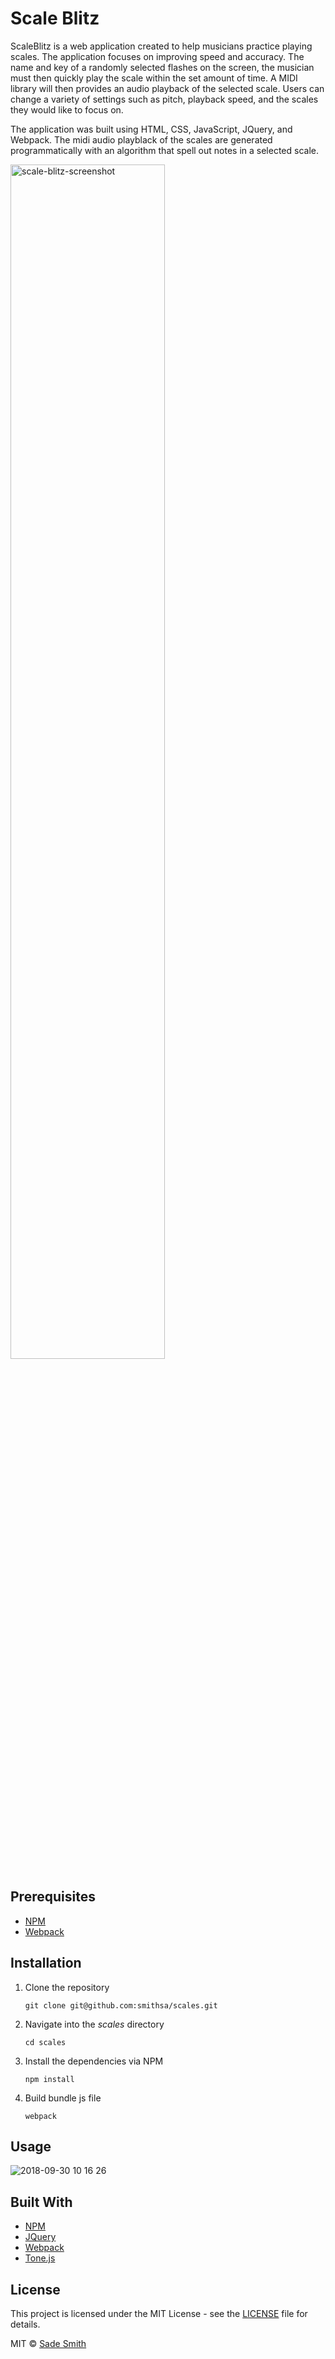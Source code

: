 # Scale Blitz

ScaleBlitz is a web application created to help musicians practice playing scales. The application focuses on improving speed and accuracy. The name and key of a randomly selected flashes on the screen, the musician must then quickly play the scale within the set amount of time. A MIDI library will then provides an audio playback of the selected scale. Users can change a variety of settings such as pitch, playback speed, and the scales they would like to focus on.

The application was built using HTML, CSS, JavaScript, JQuery, and Webpack. The midi audio playblack of the scales are generated programmatically with an algorithm that spell out notes in a selected scale.

<img width="70%" alt="scale-blitz-screenshot" src="https://user-images.githubusercontent.com/1827606/46259090-0a342f80-c49a-11e8-8f8d-46d97ac88051.png">

## Prerequisites
*	[NPM](https://www.npmjs.com/)
*	[Webpack](https://webpack.js.org/)

## Installation
1. Clone the repository
	```
	git clone git@github.com:smithsa/scales.git
	```

2. Navigate into the *scales* directory
	```
	cd scales
	```	

3. Install the dependencies via NPM
	```
	npm install
	``` 	
4. Build bundle js file
	```
	webpack
	``` 

## Usage

![2018-09-30 10 16 26](https://user-images.githubusercontent.com/1827606/46259089-086a6c00-c49a-11e8-908b-ae146f840cea.gif)

## Built With
*	[NPM](https://www.npmjs.com/)
*	[JQuery](https://jquery.com/)
*	[Webpack](https://webpack.js.org/)
*	[Tone.js](https://tonejs.github.io/)

## License

This project is licensed under the MIT License - see the [LICENSE](LICENSE) file for details.

MIT © [Sade Smith](https://sadesmith.com)
